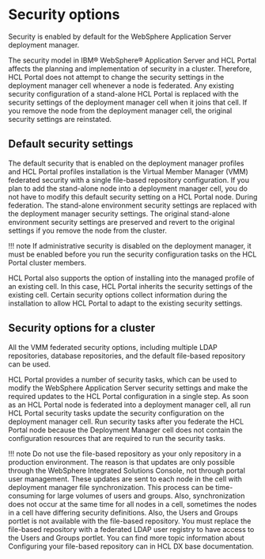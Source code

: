 # Security options

Security is enabled by default for the WebSphere Application Server deployment manager.

The security model in IBM® WebSphere® Application Server and HCL Portal affects the planning and implementation of security in a cluster. Therefore, HCL Portal does not attempt to change the security settings in the deployment manager cell whenever a node is federated. Any existing security configuration of a stand-alone HCL Portal is replaced with the security settings of the deployment manager cell when it joins that cell. If you remove the node from the deployment manager cell, the original security settings are reinstated.

## Default security settings

The default security that is enabled on the deployment manager profiles and HCL Portal profiles installation is the Virtual Member Manager \(VMM\) federated security with a single file-based repository configuration. If you plan to add the stand-alone node into a deployment manager cell, you do not have to modify this default security setting on a HCL Portal node. During federation. The stand-alone environment security settings are replaced with the deployment manager security settings. The original stand-alone environment security settings are preserved and revert to the original settings if you remove the node from the cluster.

!!! note 
    If administrative security is disabled on the deployment manager, it must be enabled before you run the security configuration tasks on the HCL Portal cluster members.

HCL Portal also supports the option of installing<!-- installing what into a managed profile. A noun as the object of the verb is required here. --> into the managed profile of an existing cell. In this case, HCL Portal inherits the security settings of the existing cell. Certain security options collect information during the installation to allow HCL Portal to adapt to the existing security settings.

## Security options for a cluster

All the VMM federated security options, including multiple LDAP repositories, database repositories, and the default file-based repository can be used.

HCL Portal provides a number of security tasks, which can be used to modify the WebSphere Application Server security settings and make the required updates to the HCL Portal configuration in a single step. As soon as an HCL Portal node is federated into a deployment manager cell, all <!-- cells? another plural noun here? All what run the tasks? --> run HCL Portal security tasks update the security configuration on the deployment manager cell. Run security tasks after you federate the HCL Portal node because the Deployment Manager cell does not contain the configuration resources that are required to run the security tasks.

!!! note 
    Do not use the file-based repository as your only repository in a production environment. The reason is that updates are only possible through the WebSphere Integrated Solutions Console, not through portal user management. These updates are sent to each node in the cell with deployment manager file synchronization. This process can be time-consuming for large volumes of users and groups. Also, synchronization does not occur at the same time for all nodes in a cell, sometimes the nodes in a cell have differing security definitions. Also, the Users and Groups portlet is not available with the file-based repository. You must replace the file-based repository with a federated LDAP user registry to have access to the Users and Groups portlet. You can find more topic information about Configuring your file-based repository can in HCL DX base documentation.

